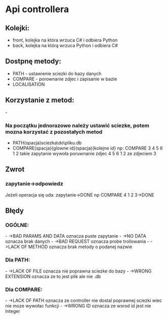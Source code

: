 <h1>Api controllera</h1>

Kolejki:
-
- front, kolejka na która wrzuca C# i odbiera Python
- back, kolejka na którą wrzuca Python i odbiera C#


Dostpnę metody:
-
- PATH - ustawienie sciezki do bazy danych
- COMPARE - porownanie zdjec i zapisanie w bazie
- LOCALISATION 


<h2>Korzystanie z metod:</h2>
-
<h3>Na początku jednorazowo należy ustawić sciezke, potem mozna 
korzystać z pozostałych metod</h3>

- PATH(spacja)sciezka\\do\\pliku.db
- COMPARE(spacja){glowne id}(spacja){kolejne id} np:
    COMPARE  3 4 5 6 1 2
    takie zapytanie wywoła poruwnanie zdjec 4 5 6 1 2 ze zdjeciem 3


<h2>Zwrot</h2>
<h3>zapytanie->odpowiedz</h3>
Jeżeli operacja się uda:
zapytanie->DONE
np COMPARE 4 1 2 3->DONE
<h2>Błędy</h2>
<h3>OGÓLNE:</h3>
- ->BAD PARAMS AND DATA oznacza puste zapytanie
- ->NO DATA oznacza brak danych
- ->BAD REQUEST oznacza probe trollowania
- ->LACK OF METHOD oznacza brak metody o podanej nazwie

<h3>Dla PATH:</h3>
- ->LACK OF FILE oznacza nie poprawna sciezke do bazy
- ->WRONG EXTENSION oznacza ze to jest plik ale nie .db

<h3>Dla COMPARE:</h3>
- ->LACK OF PATH oznacza ze controller nie dostal poprawnej sciezki
 wiec nie moze wywołac funkcji
- ->WRONG ID oznacza ze wsrod id jest nie Integer

 

